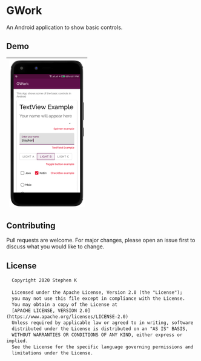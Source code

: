 # GWork

An Android application to show basic controls.

## Demo

|<img src="images/illustration.png" width=200/>|
|:----:|

## Contributing
Pull requests are welcome. For major changes, please open an issue first to discuss what you would like to change.

## License

 ```
   Copyright 2020 Stephen K
   
   Licensed under the Apache License, Version 2.0 (the "License");
   you may not use this file except in compliance with the License.
   You may obtain a copy of the License at
   [APACHE LICENSE, VERSION 2.0](https://www.apache.org/licenses/LICENSE-2.0)
   Unless required by applicable law or agreed to in writing, software
   distributed under the License is distributed on an "AS IS" BASIS,
   WITHOUT WARRANTIES OR CONDITIONS OF ANY KIND, either express or implied.
   See the License for the specific language governing permissions and
   limitations under the License.
 ```
